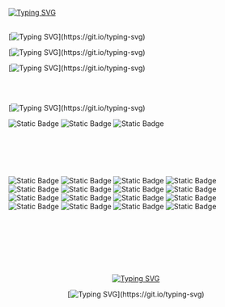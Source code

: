 <!-- Contact and Portfolio Links -->

[![Typing SVG](https://readme-typing-svg.herokuapp.com?font=Manrope&weight=300&size=40&duration=2400&pause=300&color=F7F7F7&vCenter=true&random=false&width=800&height=90&lines=hello;I'm+dev;+sreedev)](https://git.io/typing-svg)
<br><br>


<div>
        
[![Typing SVG](https://readme-typing-svg.herokuapp.com?font=Manrope&weight=300&size=15&duration=400&pause=100&color=F7F7F7&vCenter=true&repeat=false&random=false&width=800&height=25&lines=A+proficient+MERN+stack+developer+specializing+in+React.js+frontend+development.)](https://git.io/typing-svg)

[![Typing SVG](https://readme-typing-svg.herokuapp.com?font=Manrope&weight=300&size=15&duration=400&pause=300&color=F7F7F7&vCenter=true&repeat=false&random=false&width=800&height=25&lines=Crafting+intuitive+UIs+with+React.js%2C+integrating+RESTful+APIs%2C+and+UI%2FUX+best+practices.)](https://git.io/typing-svg)

[![Typing SVG](https://readme-typing-svg.herokuapp.com?font=Manrope&weight=300&size=15&duration=400&pause=300&color=F7F7F7&vCenter=true&repeat=false&random=false&width=800&height=25&lines=I+am+passionate+about+collaborating+on+impactful+projects+and+exchanging+insights+on+React+.)](https://git.io/typing-svg)

<br><br>

[![Typing SVG](https://readme-typing-svg.herokuapp.com?font=Manrope&weight=300&size=15&duration=400&pause=300&color=F7F7F7&vCenter=true&repeat=false&random=false&width=800&height=25&lines=Reach+out+via+email+or+LinkedIn.)](https://git.io/typing-svg)

</div>
<div align="left">
        
![Static Badge](https://img.shields.io/badge/LinkedIn-%230A66C2?logo=linkedin&link=https%3A%2F%2Fwww.linkedin.com%2Fin%2Fsreedev-v-021a6827b%2F&link=https%3A%2F%2Fwww.linkedin.com%2Fin%2Fsreedev-v-021a6827b%2F)
![Static Badge](https://img.shields.io/badge/Gmail-%23EA4335?style=flat&logo=gmail&logoColor=white&link=https%3A%2F%2Fmail.google.com)
![Static Badge](https://img.shields.io/badge/Portfolio-%230A66C2?logo=piapro)

</div>
<br><br>
<br><br>

<!-- Skills and Tools -->
<div align="left">
        
![Static Badge](https://img.shields.io/badge/React-%230D1117?style=flat&logo=react)
![Static Badge](https://img.shields.io/badge/Javascript-%230D1117?logo=javascript) 
![Static Badge](https://img.shields.io/badge/Material%20Ui-%230D1117?style=flat&logo=mui)
![Static Badge](https://img.shields.io/badge/HTML5-%230D1117?style=flat&logo=html5)
![Static Badge](https://img.shields.io/badge/CSS3-%230D1117?style=flat&logo=css3&logoColor=%231572B6)
![Static Badge](https://img.shields.io/badge/Bootstrap-%230D1117?style=flat&logo=bootstrap)
![Static Badge](https://img.shields.io/badge/sass-%230D1117?style=flat&logo=sass)
![Static Badge](https://img.shields.io/badge/Tailwind%20css-%230D1117?style=flat&logo=tailwindcss&logoColor=%2306B6D4)
![Static Badge](https://img.shields.io/badge/Node.JS-%230D1117?style=flat&logo=nodedotjs)
![Static Badge](https://img.shields.io/badge/Express.JS-%230D1117?style=flat&logo=express)
![Static Badge](https://img.shields.io/badge/Mongo%20DB-%230D1117?style=flat&logo=mongodb)
![Static Badge](https://img.shields.io/badge/Git-%230D1117?style=flat&logo=git)
![Static Badge](https://img.shields.io/badge/Github-%230D1117?style=flat&logo=github)
![Static Badge](https://img.shields.io/badge/vercel-%230D1117?style=flat&logo=vercel)
![Static Badge](https://img.shields.io/badge/Netlify-%230D1117?style=flat&logo=netlify)
![Static Badge](https://img.shields.io/badge/Shields.io-%230D1117?style=flat&logo=Shields.io)

</div>
<h1><br><br></h1>

<!-- Contributions Section -->

<div align="center">
        
[![Typing SVG](https://readme-typing-svg.herokuapp.com?font=Manrope&weight=300&size=18&duration=1400&pause=300&color=F7F7F7&vCenter=true&repeat=false&random=false&width=800&height=25&lines=%E2%80%9CBe+curious.+Read+widely.+Try+new+things.+What+people+call+intelligence+just+boils+down+to+curiosity.%E2%80%9D)](https://git.io/typing-svg)
        
[![Typing SVG](https://readme-typing-svg.herokuapp.com?font=Manrope&weight=300&size=12&duration=1400&pause=300&color=F7F7F7&vCenter=true&repeat=false&random=false&width=800&height=25&lines=-+Aaron+Swartz+(2013+~+1986)+-)](https://git.io/typing-svg)

</div>


<br><br>
